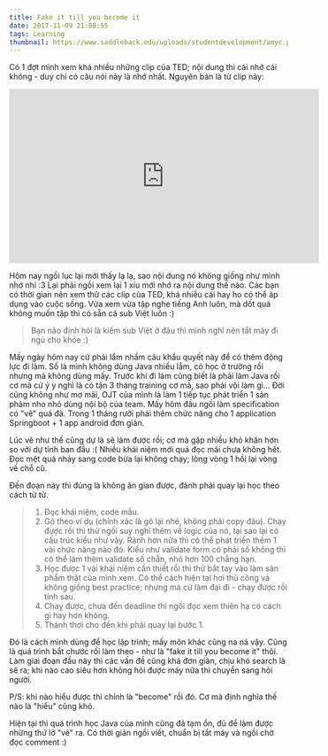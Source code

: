 ```yaml
---
title: Fake it till you become it
date: 2017-11-09 21:08:55
tags: Learning
thumbnail: https://www.saddleback.edu/uploads/studentdevelopment/amyc.png
---
```


Có 1 đợt mình xem khá nhiều những clip của TED; nội dung thì cái nhớ cái không - duy chỉ có câu nói này là nhớ nhất. Nguyên bản là từ clip này:

<iframe width="560" height="315" src="https://www.youtube.com/embed/Ks-_Mh1QhMc" frameborder="0" allowfullscreen></iframe>

Hôm nay ngồi lục lại mới thấy lạ lạ, sao nội dung nó không giống như mình nhớ nhỉ :3 Lại phải ngồi xem lại 1 xíu mới nhớ ra nội dung thế nào. Các bạn có thời gian nên xem thử các clip của TED, khá nhiều cái hay ho có thể áp dụng vào cuộc sống. Vừa xem vừa tập nghe tiếng Anh luôn, mà dốt quá không muốn tập thì có sẵn cả sub Việt luôn :) 

>Bạn nào định hỏi là kiếm sub Việt ở đâu thì mình nghĩ nên tắt máy đi ngủ cho khỏe :)

<!-- more -->

Mấy ngày hôm nay cứ phải lẩm nhẩm câu khẩu quyết này để có thêm động lực đi làm. Số là mình không dùng Java nhiều lắm, có học ở trường rồi nhưng mà không dùng mấy. Trước khi đi làm cũng biết là phải làm Java rồi cơ mà cứ ỷ y nghĩ là có tận 3 tháng training cơ mà, sao phải vội làm gì... Đời cũng không như mơ mãi, OJT của mình là làm 1 tiếp tục phát triển 1 sản phảm nho nhỏ dùng nội bộ của team. Mấy hôm đầu ngồi làm specification có "vẽ" quá đà. Trong 1 tháng rưỡi phải thêm chức năng cho 1 application Springboot + 1 app android đơn giản.

Lúc vẽ như thế cũng dự là sẽ làm được rồi; cơ mà gặp nhiều khó khăn hơn so với dự tính ban đầu :( Nhiều khái niệm mới quá đọc mãi chưa không hết. Đọc mệt quá nhảy sang code bừa lại không chạy; lòng vòng 1 hồi lại vòng về chỗ cũ.

Đến đoạn này thì đúng là không ăn gian được, đành phải quay lại học theo cách từ từ. 

>1. Đọc khái niệm, code mẫu.
>2. Gõ theo ví dụ (chính xác là gõ lại nhé, không phải copy đâu). 
Chạy được rồi thì thử ngồi suy nghĩ thêm về logic của nó, tại sao lại có cấu trúc kiểu như vậy. Rảnh hơn nữa thì có thể phát triển thêm 1 vài chức năng nào đó. 
Kiểu như validate form có phải số không thì có thể làm thêm validate số chẵn, nhỏ hơn 100 chẳng hạn.
>3. Học được 1 vài khái niệm cần thiết rồi thì thử bắt tay vào làm sản phẩm thật của mình xem. Có thể cách hiện tại hơi thủ công và không giống best practice; nhưng mà cứ làm đại đi - chạy được rồi tính sau. 
>4. Chaỵ được, chưa đến deadline thì ngồi đọc xem thiên hạ có cách gì hay hơn không.
>5. Thảnh thơi cho đến khi phải quay lại bước 1.

Đó là cách mình dùng để học lập trình; mấy môn khác cũng na ná vậy. Cũng là quá trình bắt chước rồi làm theo - như là "fake it till you become it" thôi. Làm giai đoạn đầu này thì các vấn đề cũng khá đơn giản, chịu khó search là sẽ ra; khi nào cao siêu hơn không hỏi được máy nữa thì chuyển sang hỏi người.

P/S: khi nào hiểu được thì chính là "become" rồi đó. Cơ mà định nghĩa thế nào là "hiểu" cũng khó.

Hiện tại thì quá trình học Java của mình cũng đã tạm ổn, đủ để làm được những thứ lỡ "vẽ" ra. Có thời giản ngồi viết, chuẩn bị tắt máy và ngồi chờ đọc comment :)